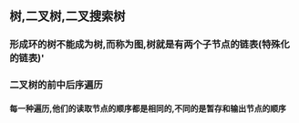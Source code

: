 ## 树,二叉树,二叉搜索树

### 形成环的树不能成为树,而称为图,树就是有两个子节点的链表(特殊化的链表)'

### 二叉树的前中后序遍历
#### 每一种遍历,他们的读取节点的顺序都是相同的,不同的是暂存和输出节点的顺序

















